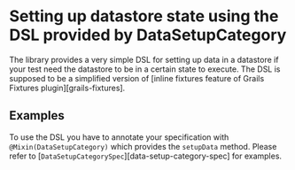 # Setting up datastore state using the DSL provided by DataSetupCategory

The library provides a very simple DSL for setting up data in a datastore if your test need the datastore to be in a certain state to execute. The DSL is supposed to be a simplified version of [inline fixtures feature of Grails Fixtures plugin][grails-fixtures].

## Examples

To use the DSL you have to annotate your specification with `@Mixin(DataSetupCategory)` which provides the `setupData` method. Please refer to [`DataSetupCategorySpec`][data-setup-category-spec] for examples.